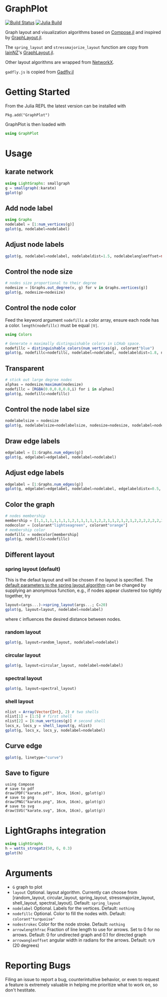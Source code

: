 # GraphPlot

[![Build Status](https://travis-ci.org/JuliaGraphs/GraphPlot.jl.svg?branch=master)](https://travis-ci.org/JuliaGraphs/GraphPlot.jl)
[![Julia Build](http://pkg.julialang.org/badges/GraphPlot_0.6.svg)](http://pkg.julialang.org/?pkg=GraphPlot)

Graph layout and visualization algorithms based on [Compose.jl](https://github.com/dcjones/Compose.jl) and inspired by [GraphLayout.jl](https://github.com/IainNZ/GraphLayout.jl).

The `spring_layout` and `stressmajorize_layout` function are copy from [IainNZ](https://github.com/IainNZ)'s [GraphLayout.jl](https://github.com/IainNZ/GraphLayout.jl).

Other layout algorithms are wrapped from [NetworkX](https://github.com/networkx/networkx).

`gadfly.js` is copied from [Gadfly.jl](https://github.com/dcjones/Gadfly.jl)

# Getting Started

From the Julia REPL the latest version can be installed with
```{execute="false"}
Pkg.add("GraphPlot")
```
GraphPlot is then loaded with
```julia
using GraphPlot
```

# Usage
## karate network
```julia
using LightGraphs: smallgraph
g = smallgraph(:karate)
gplot(g)

```

## Add node label
```julia
using Graphs
nodelabel = [1:num_vertices(g)]
gplot(g, nodelabel=nodelabel)

```

## Adjust node labels
```julia
gplot(g, nodelabel=nodelabel, nodelabeldist=1.5, nodelabelangleoffset=π/4)
```

## Control the node size
```julia
# nodes size proportional to their degree
nodesize = [Graphs.out_degree(v, g) for v in Graphs.vertices(g)]
gplot(g, nodesize=nodesize)
```

## Control the node color
Feed the keyword argument `nodefillc` a color array, ensure each node has a color. `length(nodefillc)` must be equal `|V|`.
```julia
using Colors

# Generate n maximally distinguishable colors in LCHab space.
nodefillc = distinguishable_colors(num_vertices(g), colorant"blue")
gplot(g, nodefillc=nodefillc, nodelabel=nodelabel, nodelabeldist=1.8, nodelabelangleoffset=π/4)
```

## Transparent
```julia
# stick out large degree nodes
alphas = nodesize/maximum(nodesize)
nodefillc = [RGBA(0.0,0.8,0.8,i) for i in alphas]
gplot(g, nodefillc=nodefillc)
```
## Control the node label size
```julia
nodelabelsize = nodesize
gplot(g, nodelabelsize=nodelabelsize, nodesize=nodesize, nodelabel=nodelabel)
```

## Draw edge labels
```julia
edgelabel = [1:Graphs.num_edges(g)]
gplot(g, edgelabel=edgelabel, nodelabel=nodelabel)
```

## Adjust edge labels
```julia
edgelabel = [1:Graphs.num_edges(g)]
gplot(g, edgelabel=edgelabel, nodelabel=nodelabel, edgelabeldistx=0.5, edgelabeldisty=0.5)
```

## Color the graph
```julia
# nodes membership
membership = [1,1,1,1,1,1,1,1,2,1,1,1,1,1,2,2,1,1,2,1,2,1,2,2,2,2,2,2,2,2,2,2,2,2]
nodecolor = [colorant"lightseagreen", colorant"orange"]
# membership color
nodefillc = nodecolor[membership]
gplot(g, nodefillc=nodefillc)
```

## Different layout

### spring layout (default)
This is the defaut layout and will be chosen if no layout is specified. The [default parameters to the spring layout algorithm](https://github.com/JuliaGraphs/GraphPlot.jl/blob/master/src/layout.jl#L78) can be changed by supplying an anonymous function, e.g., if nodes appear clustered too tightly together, try 
```julia
layout=(args...)->spring_layout(args...; C=20)
gplot(g, layout=layout, nodelabel=nodelabel)
```
where `C` influences the desired distance between nodes.

### random layout
```julia
gplot(g, layout=random_layout, nodelabel=nodelabel)
```
### circular layout
```julia
gplot(g, layout=circular_layout, nodelabel=nodelabel)
```
### spectral layout
```julia
gplot(g, layout=spectral_layout)
```
### shell layout
```julia
nlist = Array(Vector{Int}, 2) # two shells
nlist[1] = [1:5] # first shell
nlist[2] = [6:num_vertices(g)] # second shell
locs_x, locs_y = shell_layout(g, nlist)
gplot(g, locs_x, locs_y, nodelabel=nodelabel)
```

## Curve edge
```julia
gplot(g, linetype="curve")
```

## Save to figure
```{execute="false"}
using Compose
# save to pdf
draw(PDF("karate.pdf", 16cm, 16cm), gplot(g))
# save to png
draw(PNG("karate.png", 16cm, 16cm), gplot(g))
# save to svg
draw(SVG("karate.svg", 16cm, 16cm), gplot(g))
```
# LightGraphs integration
```julia
using LightGraphs
h = watts_strogatz(50, 6, 0.3)
gplot(h)
```

# Arguments
+ `G` graph to plot
+ `layout` Optional. layout algorithm. Currently can choose from
[random_layout, circular_layout, spring_layout, stressmajorize_layout, 
shell_layout, spectral_layout].
Default: `spring_layout`
+ `nodelabel` Optional. Labels for the vertices. Default: `nothing`
+ `nodefillc` Optional. Color to fill the nodes with.
Default: `colorant"turquoise"`
+ `nodestrokec` Color for the node stroke.
Default: `nothing`
+ `arrowlengthfrac` Fraction of line length to use for arrows.
Set to 0 for no arrows. Default: 0 for undirected graph and 0.1 for directed graph
+ `arrowangleoffset` angular width in radians for the arrows. Default: `π/9` (20 degrees)

# Reporting Bugs

Filing an issue to report a bug, counterintuitive behavior, or even to request a feature is extremely valuable in helping me prioritize what to work on, so don't hestitate.
